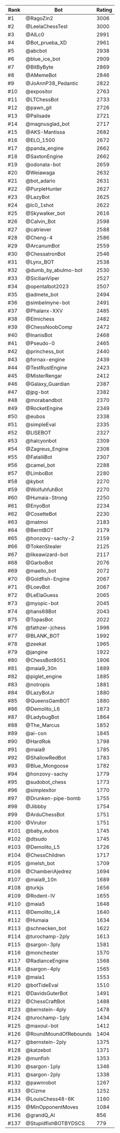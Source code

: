 Rank|Bot|Rating
---|---|---
#1|@RagoZin2|3006
#2|@LeelaChessTest|3000
#3|@AILc0|2991
#4|@Bot_prueba_XD|2961
#5|@abcbot|2938
#6|@blue_ice_bot|2909
#7|@BitByByte|2869
#8|@AMemeBot|2846
#9|@JoAnnP38_Pedantic|2822
#10|@expositor|2763
#11|@LTChessBot|2733
#12|@pawn_git|2726
#13|@Palisade|2721
#14|@magnusglad_bot|2717
#15|@AKS-Mantissa|2682
#16|@ELO_1500|2672
#17|@panda_engine|2662
#18|@SaxtonEngine|2662
#19|@odonata-bot|2659
#20|@Weiawaga|2632
#21|@bot_adario|2631
#22|@PurpleHunter|2627
#23|@LazyBot|2625
#24|@lc0_1shot|2622
#25|@Skywalker_bot|2616
#26|@Calvin_Bot|2598
#27|@catriever|2588
#28|@Cheng-4|2586
#29|@ArcanumBot|2559
#30|@ChessatronBot|2546
#31|@Lynx_BOT|2538
#32|@dumb_by_abulmo-bot|2530
#33|@SicilianViper|2527
#34|@opentalbot2023|2507
#35|@admete_bot|2494
#36|@simbelmyne-bot|2491
#37|@Phalanx-XXV|2485
#38|@Elmichess|2482
#39|@ChessNoobComp|2472
#40|@InanisBot|2468
#41|@Pseudo-0|2465
#42|@princhess_bot|2440
#43|@fornax-engine|2439
#44|@TestRustEngine|2423
#45|@MisterRengar|2412
#46|@Galaxy_Guardian|2387
#47|@jpg-bot|2382
#48|@morabandbot|2370
#49|@RocketEngine|2349
#50|@eubos|2338
#51|@simpleEval|2335
#52|@LISEBOT|2327
#53|@halcyonbot|2309
#54|@Zagreus_Engine|2308
#55|@FataliiBot|2307
#56|@camel_bot|2288
#57|@LimboBot|2280
#58|@kybot|2270
#59|@WolfuhfuhBot|2270
#60|@Humaia-Strong|2250
#61|@EnyoBot|2234
#62|@CosetteBot|2230
#63|@matmoi|2183
#64|@BerntBOT|2179
#65|@honzovy-sachy-2|2159
#66|@TokenStealer|2125
#67|@likeawizard-bot|2117
#68|@GarboBot|2076
#69|@maello_bot|2072
#70|@Goldfish-Engine|2067
#71|@LoevBot|2067
#72|@LeElaGuess|2065
#73|@myopic-bot|2045
#74|@hans68Bot|2043
#75|@TopasBot|2022
#76|@fathzer-jchess|1998
#77|@BLANK_BOT|1992
#78|@zeekat|1965
#79|@jangine|1922
#80|@ChessBot8051|1906
#81|@maia9_30n|1889
#82|@piglet_engine|1885
#83|@notropis|1881
#84|@LazyBotJr|1880
#85|@QueensGamBOT|1880
#86|@Demolito_L6|1873
#87|@LadybugBot|1864
#88|@The_Marcus|1852
#89|@ai-con|1845
#90|@HardRok|1798
#91|@maia9|1785
#92|@ShallowRedBot|1783
#93|@Blue_Mongoose|1782
#94|@honzovy-sachy|1779
#95|@sudobot_chess|1773
#96|@simplexitor|1770
#97|@Drunken-pipe-bomb|1755
#98|@Jibbby|1754
#99|@ArduChessBot|1751
#100|@Virutor|1751
#101|@baby_eubos|1745
#102|@dtsudo|1745
#103|@Demolito_L5|1726
#104|@ChessChildren|1717
#105|@melsh_bot|1709
#106|@ChamberiAjedrez|1694
#107|@maia9_10n|1689
#108|@turkjs|1656
#109|@Rodent-IV|1655
#110|@maia5|1648
#111|@Demolito_L4|1640
#112|@Humaia|1634
#113|@schnecken_bot|1622
#114|@turochamp-2ply|1613
#115|@sargon-3ply|1581
#116|@monchester|1570
#117|@RadianceEngine|1568
#118|@sargon-4ply|1565
#119|@maia1|1553
#120|@botTideEval|1510
#121|@DavidsGuterBot|1491
#122|@ChessCraftBot|1488
#123|@bernstein-4ply|1478
#124|@turochamp-1ply|1434
#125|@maxoul-bot|1412
#126|@RoundMoundOfRebounds|1404
#127|@bernstein-2ply|1375
#128|@katzebot|1371
#129|@munfish|1353
#130|@sargon-1ply|1346
#131|@sargon-2ply|1338
#132|@pawnrobot|1267
#133|@Cizme|1252
#134|@LouisChess48-6K|1160
#135|@MinOpponentMoves|1084
#136|@grandQ_AI|856
#137|@StupidfishBOTBYDSCS|779
